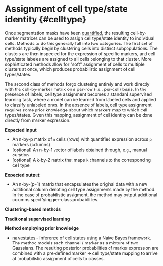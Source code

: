# Assignment of cell type/state identity {#celltype}

Once segmentation masks have been [quantified](#histocat), the resulting cell-by-marker matrices can be used to assign cell type/state identity to individual cells. Methods to do this generally fall into two categories. The first set of methods typically begin by clustering cells into distinct subpopulations. The clusters are then inspected for the expression of specific markers, and cell type/state labeles are assigned to all cells belonging to that cluster. More sophisticated methods allow for "soft" assignment of cells to multiple clusters at once, which produces probabilistic assignment of cell types/states.

The second class of methods forgo clustering entirely and work directly with the cell-by-marker matrix on a per-row (i.e., per-cell) basis. In the presence of labels, cell type assignment becomes a standard supervised learning task, where a model can be learned from labeled cells and applied to classify unlabeled ones. In the absence of labels, cell type assignment requires some prior knowledge about which markers map to which cell types/states. Given this mapping, assignment of cell identity can be done directly from marker expression.

**Expected input:**

  * An n-by-p matrix of `n` cells (rows) with quantified expression across `p` markers (columns)
  * [optional] An n-by-1 vector of labels obtained through, e.g., manual curation
  * [optional] A k-by-2 matrix that maps `k` channels to the corresponding cell type

**Expected output:**

  * An n-by-(p+1) matrix that encapsulates the original data with a new additional column denoting cell type assignments made by the method. In the case of probabilistic assigment, the method may output additional columns specifying per-class probabilities.

**Clustering-based methods**

**Traditional supervised learning**
	
**Method employing prior knowledge**
	
  * [naivestates](https://github.com/labsyspharm/naivestates) - Inference of cell states using a Naive Bayes framework. The method models each channel / marker as a mixture of two Gaussians. The resulting posterior probabilities of marker expression are combined with a pre-defined marker -> cell type/state mapping to arrive at probabilistic assignment of cells to classes.



